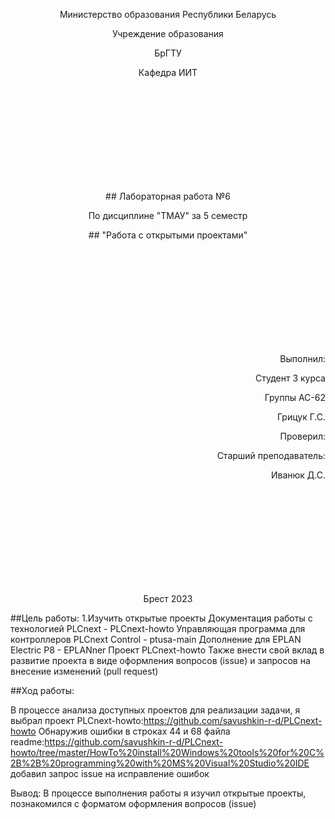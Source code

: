  <p align="center">Министерство образования Республики Беларусь</p>
 <p align="center">Учреждение образования</p>
 <p align="center">БрГТУ</p>
 <p align="center">Кафедра ИИТ</p>
 <br/><br/><br/><br/><br/><br/><br/><br/><br/>
 <p align="center">## Лабораторная работа №6</p>
 <p align="center">По дисциплине "ТМАУ" за 5 семестр</p>
 <p align="center">## "Работа с открытыми проектами"</p>
 <br/><br/><br/><br/><br/><br/><br/><br/><br/>
 <p align="right">Выполнил:</p>
 <p align="right">Студент 3 курса</p>
 <p align="right">Группы АС-62</p>
 <p align="right">Грицук Г.С.</p>
 <p align="right">Проверил:</p>
 <p align="right">Старший преподаватель:</p>
 <p align="right">Иванюк Д.С.</p>
 <br/><br/><br/><br/><br/><br/><br/><br/><br/>
 <p align="center">Брест 2023</p>



 ##Цель работы:
 1.Изучить открытые проекты
 Документация работы с технологией PLCnext - PLCnext-howto
 Управляющая программа для контроллеров PLCnext Control - ptusa-main
 Дополнение для EPLAN Electric P8 - EPLANner
 Проект PLCnext-howto
 Также внести свой вклад в развитие проекта в виде оформления вопросов (issue) и запросов на внесение изменений (pull request)


 ##Ход работы:

 В процессе анализа доступных проектов для реализации задачи, я выбрал проект PLCnext-howto:https://github.com/savushkin-r-d/PLCnext-howto
 Обнаружив ошибки в строках 44 и 68 файла readme:https://github.com/savushkin-r-d/PLCnext-howto/tree/master/HowTo%20install%20Windows%20tools%20for%20C%2B%2B%20programming%20with%20MS%20Visual%20Studio%20IDE добавил запрос issue на исправление ошибок
 
 


 Вывод: В процессе выполнения работы я изучил открытые проекты, познакомился с форматом оформления вопросов (issue)